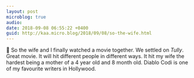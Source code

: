 ```yaml
---
layout: post
microblog: true
audio: 
date: 2018-09-08 06:55:22 +0400
guid: http://kaa.micro.blog/2018/09/08/so-the-wife.html
---
```

🎥 So the wife and I finally watched a movie together. We settled on _Tully_. Great movie. It will hit different people in different ways. It hit my wife the hardest being a mother of a 4 year old and 8 month old. Diablo Codi is one of my favourite writers in Hollywood.
